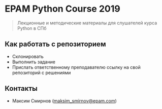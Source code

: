 # EPAM Python Course 2019

> Лекционные и методические материалы для слушателей курса Python в СПб

## Как работать с репозиторием

- Склонировать
- Выполнить задание
- Прислать ответственному преподавателю ссылку на свой репозиторий с решениями

## Контакты

- Максим Смирнов (maksim_smirnov@epam.com)
